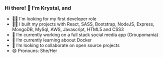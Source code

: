 ### Hi there! 👋  I'm Krystal, and

- 🕵️‍♀️ I'm looking for my first developer role
- 👩‍💻 I built my projects with React, SASS, Bootstrap, NodeJS, Express, MongoDB, MySql, AWS, Javascript, HTML5 and CSS3
- 🔭 I’m currently working on a full stack social media app (Groupomania) 
- 🌱 I’m currently learning aboout Docker
- 👯 I’m looking to collaborate on open source projects
- 😄 Pronouns: She/Her
